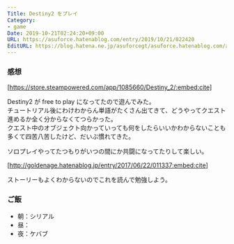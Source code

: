 ```yaml
---
Title: Destiny2 をプレイ
Category:
- game
Date: 2019-10-21T02:24:20+09:00
URL: https://asuforce.hatenablog.com/entry/2019/10/21/022420
EditURL: https://blog.hatena.ne.jp/asuforcegt/asuforce.hatenablog.com/atom/entry/26006613452985401
---
```


###  感想

[https://store.steampowered.com/app/1085660/Destiny_2/:embed:cite]

Destiny2 が free to  play になってたので遊んでみた。  
チュートリアル後にわけわからん単語がたくさん出てきて、どうやってクエスト進めるか全く分からなくてつらかった。  
クエスト中のオブジェクト向かっていっても何をしたらいいかわからないことも多くて四苦八苦したけど、だいぶ慣れてきた。

ソロプレイやってたつもりがいつの間にか共闘になってたりして楽しい。

[http://goldenage.hatenablog.jp/entry/2017/06/22/011337:embed:cite]

ストーリーもよくわからないのでこれを読んで勉強しよう。

### ご飯

- 朝：シリアル
- 昼：
- 夜：ケバブ
